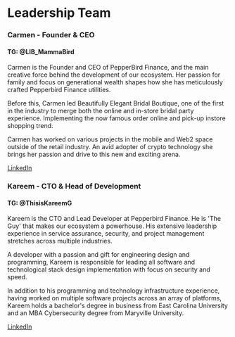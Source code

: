 # Leadership Team

### Carmen - Founder & **CEO**&#x20;

#### TG: @LIB\_MammaBird

Carmen is the Founder and CEO of PepperBird Finance, and the main creative force behind the development of our ecosystem. Her passion for family and focus on generational wealth shapes how she has meticulously crafted Pepperbird Finance utilities.&#x20;

Before this, Carmen led Beautifully Elegant Bridal Boutique, one of the first in the industry to merge both the online and in-store bridal party experience. Implementing the now famous order online and pick-up instore shopping trend.

Carmen has worked on various projects in the mobile and Web2 space outside of the retail industry. An avid adopter of crypto technology she brings her passion and drive to this new and exciting arena.

[LinkedIn](https://www.linkedin.com/in/carmenjglover)

### Kareem - CTO & Head of Development

#### TG: @ThisisKareemG

Kareem is the CTO and Lead Developer at Pepperbird Finance. He is 'The Guy' that makes our ecosystem a powerhouse. His extensive leadership experience in service assurance, security, and project management stretches across multiple industries.

A developer with a passion and gift for engineering design and programming, Kareem is responsible for leading all software and technological stack design implementation with focus on security and speed.&#x20;

In addition to his programming and technology infrastructure experience, having worked on multiple software projects across an array of platforms, Kareem holds a bachelor's degree in business from East Carolina University and an MBA Cybersecurity degree from Maryville University.

[LinkedIn](https://www.linkedin.com/in/kareemglover)



&#x20;
